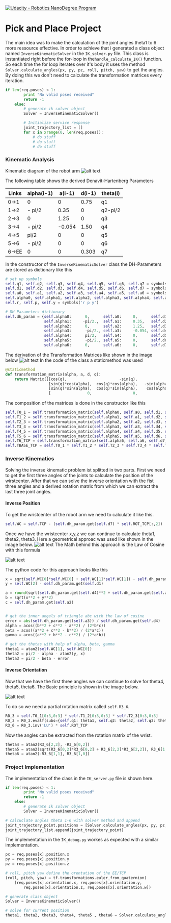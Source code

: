 [![Udacity - Robotics NanoDegree Program](https://s3-us-west-1.amazonaws.com/udacity-robotics/Extra+Images/RoboND_flag.png)](https://www.udacity.com/robotics)
# Pick and Place Project


[//]: # (Image References)
[image1]: ./pics/dh.png
[image2]: ./pics/T.png
[image3]: ./pics/abc.png
[image4]: ./pics/euler.png
[image5]: ./pics/law.png

The main idea was to make the calculation of the joint angles theta1 to 6 more ressource effective. In order to achieve that i generated a class object named `InverseKinematicSolver`
in the `IK_solver.py` file. This class is instantiated right before the for-loop in the`handle_calculate_IK()` function. So each time the for loop iterates over it's body it uses the method 
`Solver.calculate_angles(px, py, pz, roll, pitch, yaw)` to get the angles. By doing this we don't need to calculate the transformation matrices every iteration.
```python
if len(req.poses) < 1:
        print "No valid poses received"
        return -1
    else:
    	# generate ik solver object
    	Solver = InverseKinematicSolver()

        # Initialize service response
        joint_trajectory_list = []
        for x in xrange(0, len(req.poses)):
            # do stuff
            # do stuff
            # do stuff
```
### Kinematic Analysis
Kinematic diagram of the robot arm
![alt text][image1]

The following table shows the derived Denavit-Hartenberg Parameters 

Links | alpha(i-1) | a(i-1) | d(i-1) | theta(i)
--- | --- | --- | --- | ---
0->1  | 0      | 0      | 0.75  | q1
1->2  | - pi/2 | 0.35   | 0     | q2-pi/2
2->3  | 0      | 1.25   | 0     | q3
3->4  | - pi/2 | -0.054 | 1.50  | q4
4->5  | pi/2   | 0      | 0     | q5
5->6  | - pi/2 | 0      | 0     | q6
6->EE | 0      | 0      | 0.303 | q7

In the constructor of the  `InverseKinematicSolver` class the DH-Parameters are stored as dictionary like this
```python
# set up symbols
self.q1, self.q2, self.q3, self.q4, self.q5, self.q6, self.q7 = symbols('q1:8') #joints
self.d1, self.d2, self.d3, self.d4, self.d5, self.d6, self.d7 = symbols('d1:8') #link offsets
self.a0, self.a1, self.a2, self.a3, self.a4, self.a5, self.a6 = symbols('a0:7') #link length
self.alpha0, self.alpha1, self.alpha2, self.alpha3, self.alpha4, self.alpha5, self.alpha6 = symbols('alpha0:7') #twist angles 
self.r, self.p, self.y = symbols('r p y')

# DH Parameters dictionary
self.dh_param = {self.alpha0:      0,      self.a0:     0,      self.d1:     0.75,       self.q1:     self.q1,      
                 self.alpha1:     -pi/2.,  self.a1:     0.35,   self.d2:     0,          self.q2:     self.q2-pi/2,            
                 self.alpha2:      0,      self.a2:     1.25,   self.d3:     0,          self.q3:     self.q3,      
                 self.alpha3:      -pi/2., self.a3:     -0.054, self.d4:     1.50,       self.q4:     self.q4,      
                 self.alpha4:      pi/2,   self.a4:     0,      self.d5:     0,          self.q5:     self.q5,      
                 self.alpha5:      -pi/2., self.a5:     0,      self.d6:     0,          self.q6:     self.q6,      
                 self.alpha6:      0,      self.a6:     0,      self.d7:     0.303,      self.q7:     0}
```
The derivation of the Transformation Matrices like shown in the image below
![alt text][image2]
In the code of the class a staticmethod was used
```python 
@staticmethod
def transformation_matrix(alpha, a, d, q):
    return Matrix([[cos(q),                       -sin(q),             0,              a],
                   [sin(q)*cos(alpha),  cos(q)*cos(alpha),   -sin(alpha),  -sin(alpha)*d],
                   [sin(q)*sin(alpha),  cos(q)*sin(alpha),    cos(alpha),   cos(alpha)*d],
                   [                0,                  0,             0,              1]])
```
The composition of the matrices is done in the constructor like this
```python 
self.T0_1 = self.transformation_matrix(self.alpha0, self.a0, self.d1, self.q1).subs(self.dh_param)
self.T1_2 = self.transformation_matrix(self.alpha1, self.a1, self.d2, self.q2).subs(self.dh_param)
self.T2_3 = self.transformation_matrix(self.alpha2, self.a2, self.d3, self.q3).subs(self.dh_param)
self.T3_4 = self.transformation_matrix(self.alpha3, self.a3, self.d4, self.q4).subs(self.dh_param)
self.T4_5 = self.transformation_matrix(self.alpha4, self.a4, self.d5, self.q5).subs(self.dh_param)
self.T5_6 = self.transformation_matrix(self.alpha5, self.a5, self.d6, self.q6).subs(self.dh_param)
self.T6_TCP = self.transformation_matrix(self.alpha6, self.a6, self.d7, self.q7).subs(self.dh_param)
self.TBASE_TCP = self.T0_1 * self.T1_2 * self.T2_3 * self.T3_4 * self.T4_5 * self.T5_6 * self.T6_TCP  
```

### Inverse Kinematics 
Solving the inverse kinematic problem ist splitted in two parts. First we need to get the first three angles of the joints to calculate the position of the wirstcenter. After that we can solve the inverse orientation with the fist three angles and a derived rotation matrix from which we can extract the last three joint angles.
#### Inverse Position
To get the wristcenter of the robot arm we need to calculate it like this.
```python 
self.WC = self.TCP - (self.dh_param.get(self.d7) * self.ROT_TCP[:,2])
```
Once we have the wristcenter x,y,z we can continue to calculate theta1, theta2, theta3. Here a geometrical approac was used like shown in the image below.
![alt text][image3]
The Math behind this approach is the Law of Cosine with this formula

![alt text][image5]

The python code for this approach looks like this
```python 
x = sqrt(self.WC[0]*self.WC[0] + self.WC[1]*self.WC[1]) - self.dh_param.get(self.a1)
y = self.WC[2] - self.dh_param.get(self.d1)

a = round(sqrt(self.dh_param.get(self.d4)**2 + self.dh_param.get(self.a3)**2), 4)
b = sqrt(x**2 + y**2)
c = self.dh_param.get(self.a2)


# get the inner angels of triangle abc with the law of cosine
error = abs(self.dh_param.get(self.a3)) / self.dh_param.get(self.d4)
alpha = acos((b**2 + c**2 - a**2) / (2*b*c))
beta = acos((a**2 + c**2 - b**2) / (2*a*c))
gamma = acos((a**2 + b**2 - c**2) / (2*a*b))

# get the thetas with help of alpha, beta, gamma
theta1 = atan2(self.WC[1], self.WC[0])
theta2 = pi/2 - alpha - atan2(y, x)
theta3 = pi/2 - beta - error
```
#### Inverse Orientation
Now that we have the first three angles we can continue to solve for theta4, theta5, theta6. 
The Basic principle is shown in the image below.

![alt text][image4]

To do so we need a partial rotation matrix called `self.R3_6`.
```python 
R0_3 = self.T0_1[0:3,0:3] * self.T1_2[0:3,0:3] * self.T2_3[0:3,0:3]
R0_3 = R0_3.evalf(subs={self.q1: theta1, self.q2: theta2, self.q3: theta3})
R3_6 = R0_3.inv('LU') * self.ROT_TCP
```
Now the angles can be extracted from the rotation matrix of the wrist.
```python 
theta4 = atan2(R3_6[2,2], -R3_6[0,2])
theta5 = atan2(sqrt(R3_6[0,2]*R3_6[0,2] + R3_6[2,2]*R3_6[2,2]), R3_6[1,2])
theta6 = atan2(-R3_6[1,1], R3_6[1,0])
```

### Project Implementation
The implementation of the class in the `IK_server.py` file is shown here.
```python 
if len(req.poses) < 1:
        print "No valid poses received"
        return -1
    else:
        # generate ik solver object
        Solver = InverseKinematicSolver()
```

```python 
# calcuclate angles theta 1-6 with solver method and append
joint_trajectory_point.positions = [Solver.calculate_angles(px, py, pz, roll, pitch, yaw)]
joint_trajectory_list.append(joint_trajectory_point)
```

The implementation in the `IK_debug.py` workes as expected with a similar implementation.
```python 
px = req.poses[x].position.x
py = req.poses[x].position.y
pz = req.poses[x].position.z

# roll, pitch yaw define the orentation of the EE/TCP
(roll, pitch, yaw) = tf.transformations.euler_from_quaternion(
    [req.poses[x].orientation.x, req.poses[x].orientation.y,
        req.poses[x].orientation.z, req.poses[x].orientation.w])

# generate class object
Solver = InverseKinematicSolver()

# solve for current position 
theta1, theta2, theta3, theta4, theta5 , theta6 = Solver.calculate_angles(px, py, pz, roll, pitch, yaw)
```



